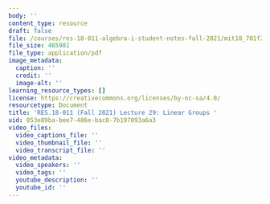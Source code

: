 ```yaml
---
body: ''
content_type: resource
draft: false
file: /courses/res-18-011-algebra-i-student-notes-fall-2021/mit18_701f21_lect29.pdf
file_size: 465981
file_type: application/pdf
image_metadata:
  caption: ''
  credit: ''
  image-alt: ''
learning_resource_types: []
license: https://creativecommons.org/licenses/by-nc-sa/4.0/
resourcetype: Document
title: 'RES.18-011 (Fall 2021) Lecture 29: Linear Groups '
uid: 853e89ba-bee7-486e-bac8-7b197093a6a3
video_files:
  video_captions_file: ''
  video_thumbnail_file: ''
  video_transcript_file: ''
video_metadata:
  video_speakers: ''
  video_tags: ''
  youtube_description: ''
  youtube_id: ''
---
```

